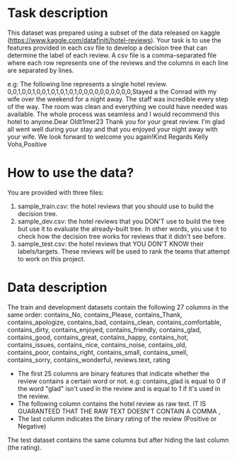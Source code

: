 # Task description
This dataset was prepared using a subset of the data released on kaggle (https://www.kaggle.com/datafiniti/hotel-reviews).
Your task is to use the features provided in each csv file to develop a decision tree that can determine the label of each review.
A csv file is a comma-separated file where each row represents one of the reviews and the columns in each line are separated by lines.

e.g:
The following line represents a single hotel review.
0,0,1,0,0,1,0,0,1,0,1,0,1,0,1,0,0,0,0,0,0,0,0,0,0,Stayed a the Conrad with my wife over the weekend for a night away. The staff was incredible every step of the way. The room was clean and everything we could have needed was available. The whole process was seamless and I would recommend this hotel to anyone.Dear Oldt1mer23 Thank you for your great review. I'm glad all went well during your stay and that you enjoyed your night away with your wife. We look forward to welcome you again!Kind Regards  Kelly Vohs,Positive

# How to use the data?
You are provided with three files:
1) sample_train.csv: the hotel reviews that you should use to build the decision tree.
2) sample_dev.csv: the hotel reviews that you DON'T use to build the tree but use it to evaluate the already-built tree. In other words, you use it to check how the decision tree works for reviews that it didn't see before.
3) sample_test.csv: the hotel reviews that YOU DON'T KNOW their labels/targets. These reviews will be used to rank the teams that attempt to work on this project.

# Data description
The train and development datasets contain the following 27 columns in the same order:
contains_No, contains_Please, contains_Thank, contains_apologize, contains_bad, contains_clean, contains_comfortable, contains_dirty, contains_enjoyed, contains_friendly, contains_glad, contains_good, contains_great, contains_happy, contains_hot, contains_issues, contains_nice, contains_noise, contains_old, contains_poor, contains_right, contains_small, contains_smell, contains_sorry, contains_wonderful, reviews.text, rating

- The first 25 columns are binary features that indicate whether the review contains a certain word or not.
e.g: contains_glad is equal to 0 if the word "glad" isn't used in the review and is equal to 1 if it's used in the review.
- The following column contains the hotel review as raw text. IT IS GUARANTEED THAT THE RAW TEXT DOESN'T CONTAIN A COMMA ,
- The last column indicates the binary rating of the review (Positive or Negative)

The test dataset contains the same columns but after hiding the last column (the rating).